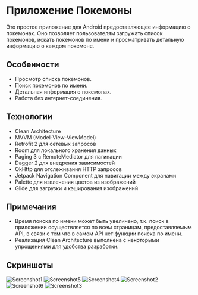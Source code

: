 # Приложение Покемоны

Это простое приложение для Android предоставляющее информацию о покемонах. 
Оно позволяет пользователям загружать список покемонов, искать покемонов по имени и просматривать детальную информацию о каждом покемоне. 

## Особенности

- Просмотр списка покемонов.
- Поиск покемонов по имени.
- Детальная информация о покемонах.
- Работа без интернет-соединения.

## Технологии

- Clean Architecture
- MVVM (Model-View-ViewModel)
- Retrofit 2 для сетевых запросов
- Room для локального хранения данных
- Paging 3 с RemoteMediator для пагинации
- Dagger 2 для внедрения зависимостей
- OkHttp для отслеживания HTTP запросов
- Jetpack Navigation Component для навигации между экранами
- Palette для извлечения цветов из изображений
- Glide для загрузки и кэширования изображений

## Примечания

- Время поиска по имени может быть увеличено, т.к. поиск в приложении осуществляется по всем страницам, предоставляемым API, в связи с тем что в самом API нет функции поиска по имени.
- Реализация Clean Architecture выполнена с некоторыми упрощениями для удобства разработки.


## Скриншоты

![Screenshot1](https://github.com/sitegit/Pokemons/assets/47815702/44a635b3-26a1-4ce4-9734-3fb36f3ed5b4)
![Screenshot5](https://github.com/sitegit/Pokemons/assets/47815702/df1313e8-7e97-4687-af49-c23e112715c6)
![Screenshot4](https://github.com/sitegit/Pokemons/assets/47815702/3aaea3c2-3c08-465c-9cbc-eec0bd9b4594)
![Screenshot2](https://github.com/sitegit/Pokemons/assets/47815702/2c939dda-fe88-4b8a-a3d7-86a3806e24dc)
![Screenshot6](https://github.com/sitegit/Pokemons/assets/47815702/284daf3b-6907-4caf-8eaa-c7648e268804)
![Screenshot3](https://github.com/sitegit/Pokemons/assets/47815702/fc183b1c-ce3c-445e-a6b1-cede920784d3)

